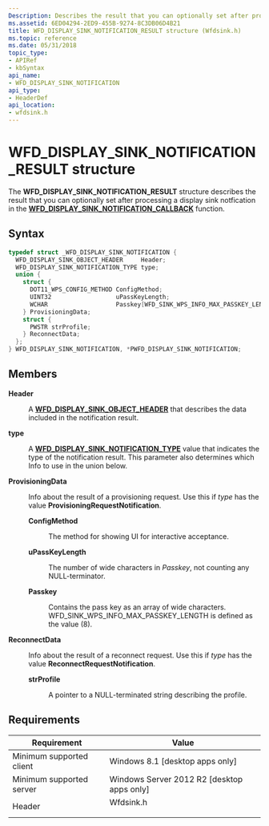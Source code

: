 ```yaml
---
Description: Describes the result that you can optionally set after processing a display sink notfication in the WFD\_DISPLAY\_SINK\_NOTIFICATION\_CALLBACK function.
ms.assetid: 6ED04294-2ED9-455B-9274-8C3DB06D4B21
title: WFD_DISPLAY_SINK_NOTIFICATION_RESULT structure (Wfdsink.h)
ms.topic: reference
ms.date: 05/31/2018
topic_type: 
- APIRef
- kbSyntax
api_name: 
- WFD_DISPLAY_SINK_NOTIFICATION
api_type: 
- HeaderDef
api_location: 
- wfdsink.h
---
```


# WFD\_DISPLAY\_SINK\_NOTIFICATION\_RESULT structure

The **WFD\_DISPLAY\_SINK\_NOTIFICATION\_RESULT** structure describes the result that you can optionally set after processing a display sink notfication in the [**WFD\_DISPLAY\_SINK\_NOTIFICATION\_CALLBACK**](wfd-display-sink-notification-callback.md) function.

## Syntax


```C++
typedef struct _WFD_DISPLAY_SINK_NOTIFICATION {
  WFD_DISPLAY_SINK_OBJECT_HEADER     Header;
  WFD_DISPLAY_SINK_NOTIFICATION_TYPE type;
  union {
    struct {
      DOT11_WPS_CONFIG_METHOD ConfigMethod;
      UINT32                  uPassKeyLength;
      WCHAR                   Passkey[WFD_SINK_WPS_INFO_MAX_PASSKEY_LENGTH];
    } ProvisioningData;
    struct {
      PWSTR strProfile;
    } ReconnectData;
  };
} WFD_DISPLAY_SINK_NOTIFICATION, *PWFD_DISPLAY_SINK_NOTIFICATION;
```



## Members

<dl> <dt>

**Header**
</dt> <dd>

A [**WFD\_DISPLAY\_SINK\_OBJECT\_HEADER**](wfd-display-sink-object-header.md) that describes the data included in the notification result.

</dd> <dt>

**type**
</dt> <dd>

A [**WFD\_DISPLAY\_SINK\_NOTIFICATION\_TYPE**](wfd-display-sink-notification-type.md) value that indicates the type of the notification result. This parameter also determines which Info to use in the union below.

</dd> <dt>

**ProvisioningData**
</dt> <dd>

Info about the result of a provisioning request. Use this if *type* has the value **ProvisioningRequestNotification**.

<dl> <dt>

**ConfigMethod**
</dt> <dd>

The method for showing UI for interactive acceptance.

</dd> <dt>

**uPassKeyLength**
</dt> <dd>

The number of wide characters in *Passkey*, not counting any NULL-terminator.

</dd> <dt>

**Passkey**
</dt> <dd>

Contains the pass key as an array of wide characters. WFD\_SINK\_WPS\_INFO\_MAX\_PASSKEY\_LENGTH is defined as the value (8).

</dd> </dl> </dd> <dt>

**ReconnectData**
</dt> <dd>

Info about the result of a reconnect request. Use this if *type* has the value **ReconnectRequestNotification**.

<dl> <dt>

**strProfile**
</dt> <dd>

A pointer to a NULL-terminated string describing the profile.

</dd> </dl> </dd> </dl>

## Requirements



| Requirement | Value |
|-------------------------------------|--------------------------------------------------------------------------------------|
| Minimum supported client<br/> | Windows 8.1 \[desktop apps only\]<br/>                                         |
| Minimum supported server<br/> | Windows Server 2012 R2 \[desktop apps only\]<br/>                              |
| Header<br/>                   | <dl> <dt>Wfdsink.h</dt> </dl> |



 

 




